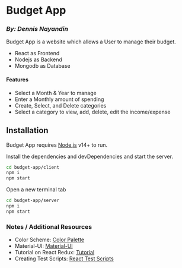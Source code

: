 # Budget App
### _By: Dennis Nayandin_
Budget App is a website which allows a User to manage their budget.
- React as Frontend
- Nodejs as Backend
- Mongodb as Database

#### Features
- Select a Month & Year to manage
- Enter a Monthly amount of spending
- Create, Select, and Delete categories
- Select a category to view, add, delete, edit the income/expense

## Installation

Budget App requires [Node.js](https://nodejs.org/) v14+ to run.

Install the dependencies and devDependencies and start the server.

```sh
cd budget-app/client
npm i
npm start
```
Open a new terminal tab
```sh
cd budget-app/server
npm i
npm start
```

### Notes / Additional Resources
- Color Scheme: [Color Palette](https://colorpalettes.net/color-palette-4235/)
- Material-UI: [Material-UI](https://material-ui.com/)
- Tutorial on React Redux: [Tutorial](https://javascript.plainenglish.io/the-only-introduction-to-redux-and-react-redux-youll-ever-need-8ce5da9e53c6)
- Creating Test Scripts: [React Test Scripts](https://create-react-app.dev/docs/running-tests/)
